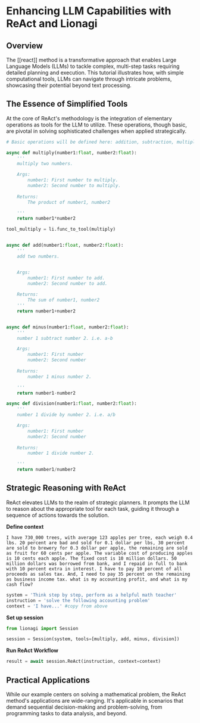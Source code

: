 
# Enhancing LLM Capabilities with ReAct and Lionagi

## Overview

The [[react]] method is a transformative approach that enables Large Language Models (LLMs) to tackle complex, multi-step tasks requiring detailed planning and execution. This tutorial illustrates how, with simple computational tools, LLMs can navigate through intricate problems, showcasing their potential beyond text processing.

## The Essence of Simplified Tools

At the core of ReAct's methodology is the integration of elementary operations as tools for the LLM to utilize. These operations, though basic, are pivotal in solving sophisticated challenges when applied strategically.

```python
# Basic operations will be defined here: addition, subtraction, multiplication, division

async def multiply(number1:float, number2:float):
    '''
    multiply two numbers.

    Args:
        number1: First number to multiply.
        number2: Second number to multiply.
    
    Returns:
        The product of number1, number2

    '''
    return number1*number2

tool_multiply = li.func_to_tool(multiply)


async def add(number1:float, number2:float):
    '''
    add two numbers.


    Args:
        number1: First number to add.
        number2: Second number to add.
    
    Returns:
        The sum of number1, number2
    '''
    return number1+number2


async def minus(number1:float, number2:float):
    '''
    number 1 subtract number 2. i.e. a-b

    Args:
        number1: First number
        number2: Second number
    
    Returns:
        number 1 minus number 2.

    '''
    return number1-number2

async def division(number1:float, number2:float):
    '''
    number 1 divide by number 2. i.e. a/b

    Args:
        number1: First number
        number2: Second number
    
    Returns:
        number 1 divide number 2.

    '''
    return number1/number2
```

## Strategic Reasoning with ReAct

ReAct elevates LLMs to the realm of strategic planners. It prompts the LLM to reason about the appropriate tool for each task, guiding it through a sequence of actions towards the solution. 

**Define context**

```plain text
I have 730_000 trees, with average 123 apples per tree, each weigh 0.4 lbs. 20 percent are bad and sold for 0.1 dollar per lbs, 30 percent are sold to brewery for 0.3 dollar per apple, the remaining are sold as fruit for 60 cents per apple. The variable cost of producing apples is 10 cents each apple. The fixed cost is 10 million dollars. 50 million dollars was borrowed from bank, and I repaid in full to bank with 10 percent extra in interest. I have to pay 10 percent of all proceeds as sales tax. And, I need to pay 35 percent on the remaining as business income tax. what is my accounting profit, and what is my cash flow?
```

```python
system = 'Think step by step, perform as a helpful math teacher'
instruction = 'solve the following accounting problem'
context = 'I have...' #copy from above
```

**Set up session**

```python
from lionagi import Session

session = Session(system, tools=[multiply, add, minus, division]) 
```

**Run ReAct Workflow**

```python
result = await session.ReAct(instruction, context=context)
```


## Practical Applications

While our example centers on solving a mathematical problem, the ReAct method's applications are wide-ranging. It's applicable in scenarios that demand sequential decision-making and problem-solving, from programming tasks to data analysis, and beyond.

